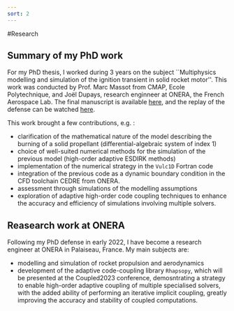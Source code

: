 ```yaml
---
sort: 2
---
```

#Research

## Summary of my PhD work

For my PhD thesis, I worked during 3 years on the subject ``Multiphysics modelling and simulation of the ignition transient in solid rocket motor''. This work was conducted by Prof. Marc Massot from CMAP, Ecole Polytechnique, and Joël Dupays, research enginneer at ONERA, the French Aerospace Lab.
The final manuscript is available [here](https://www.theses.fr/2022IPPAX004), and the replay of the defense can be watched [here](https://www.youtube.com/watch?v=sHh0csPVN0M).

This work brought a few contributions, e.g. :
- clarification of the mathematical nature of the model describing the burning of a solid propellant (differential-algebraic system of index 1)
- choice of well-suited numerical methods for the simulation of the previous model (high-order adaptive ESDIRK methods)
- implementation of the numerical strategy in the `Vulc1D` Fortran code
- integration of the previous code as a dynamic boundary condition in the CFD toolchain CEDRE from ONERA.
- assessment through simulations of the modelling assumptions
- exploration of adaptive high-order code coupling techniques to enhance the accuracy and efficiency of simulations involving multiple solvers.


## Reasearch work at ONERA

Following my PhD defense in early 2022, I have become a research engineer at ONERA in Palaiseau, France.
My main subjects are:
- modelling and simulation of rocket propulsion and aerodynamics
- development of the adaptive code-coupling library `Rhapsopy`, which will be presented at the Coupled2023 conference, demosntrating a strategy to enable high-order adaptive coupling of multiple specialised solvers, with the added ability of performing an iterative implicit coupling, greatly improving the accuracy and stability of coupled computations.
